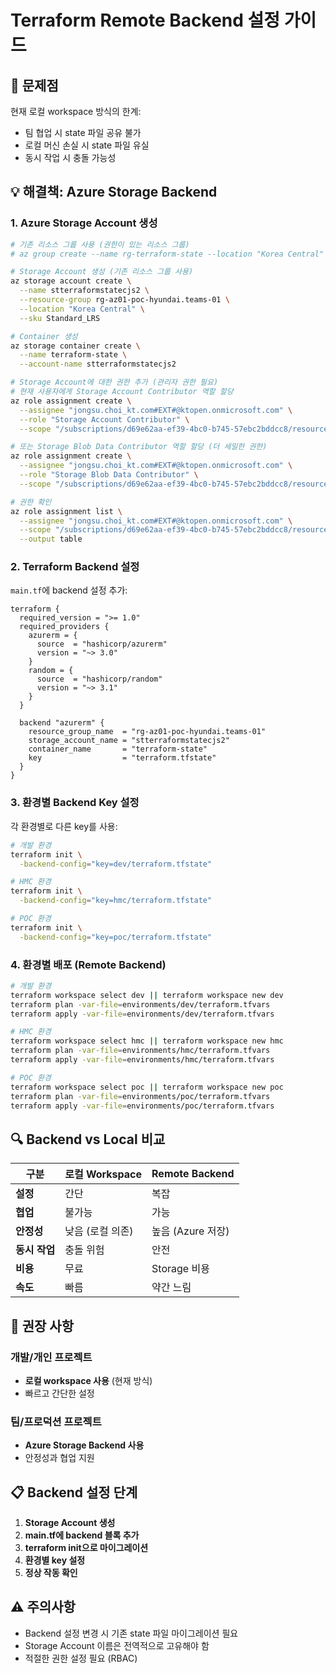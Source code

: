 # Terraform Remote Backend 설정 가이드

## 🎯 문제점
현재 로컬 workspace 방식의 한계:
- 팀 협업 시 state 파일 공유 불가
- 로컬 머신 손실 시 state 파일 유실
- 동시 작업 시 충돌 가능성

## 💡 해결책: Azure Storage Backend

### 1. Azure Storage Account 생성

```bash
# 기존 리소스 그룹 사용 (권한이 있는 리소스 그룹)
# az group create --name rg-terraform-state --location "Korea Central"  # 권한 없음

# Storage Account 생성 (기존 리소스 그룹 사용)
az storage account create \
  --name stterraformstatecjs2 \
  --resource-group rg-az01-poc-hyundai.teams-01 \
  --location "Korea Central" \
  --sku Standard_LRS

# Container 생성
az storage container create \
  --name terraform-state \
  --account-name stterraformstatecjs2

# Storage Account에 대한 권한 추가 (관리자 권한 필요)
# 현재 사용자에게 Storage Account Contributor 역할 할당
az role assignment create \
  --assignee "jongsu.choi_kt.com#EXT#@ktopen.onmicrosoft.com" \
  --role "Storage Account Contributor" \
  --scope "/subscriptions/d69e62aa-ef39-4bc0-b745-57ebc2bddcc8/resourceGroups/rg-az01-poc-hyundai.teams-01/providers/Microsoft.Storage/storageAccounts/stterraformstatecjs2"

# 또는 Storage Blob Data Contributor 역할 할당 (더 세밀한 권한)
az role assignment create \
  --assignee "jongsu.choi_kt.com#EXT#@ktopen.onmicrosoft.com" \
  --role "Storage Blob Data Contributor" \
  --scope "/subscriptions/d69e62aa-ef39-4bc0-b745-57ebc2bddcc8/resourceGroups/rg-az01-poc-hyundai.teams-01/providers/Microsoft.Storage/storageAccounts/stterraformstatecjs2"

# 권한 확인
az role assignment list \
  --assignee "jongsu.choi_kt.com#EXT#@ktopen.onmicrosoft.com" \
  --scope "/subscriptions/d69e62aa-ef39-4bc0-b745-57ebc2bddcc8/resourceGroups/rg-az01-poc-hyundai.teams-01/providers/Microsoft.Storage/storageAccounts/stterraformstatecjs2" \
  --output table
```

### 2. Terraform Backend 설정

`main.tf`에 backend 설정 추가:

```hcl
terraform {
  required_version = ">= 1.0"
  required_providers {
    azurerm = {
      source  = "hashicorp/azurerm"
      version = "~> 3.0"
    }
    random = {
      source  = "hashicorp/random"
      version = "~> 3.1"
    }
  }
  
  backend "azurerm" {
    resource_group_name  = "rg-az01-poc-hyundai.teams-01"
    storage_account_name = "stterraformstatecjs2"
    container_name       = "terraform-state"
    key                  = "terraform.tfstate"
  }
}
```

### 3. 환경별 Backend Key 설정

각 환경별로 다른 key를 사용:

```bash
# 개발 환경
terraform init \
  -backend-config="key=dev/terraform.tfstate"

# HMC 환경  
terraform init \
  -backend-config="key=hmc/terraform.tfstate"

# POC 환경
terraform init \
  -backend-config="key=poc/terraform.tfstate"
```

### 4. 환경별 배포 (Remote Backend)

```bash
# 개발 환경
terraform workspace select dev || terraform workspace new dev
terraform plan -var-file=environments/dev/terraform.tfvars
terraform apply -var-file=environments/dev/terraform.tfvars

# HMC 환경
terraform workspace select hmc || terraform workspace new hmc
terraform plan -var-file=environments/hmc/terraform.tfvars
terraform apply -var-file=environments/hmc/terraform.tfvars

# POC 환경
terraform workspace select poc || terraform workspace new poc
terraform plan -var-file=environments/poc/terraform.tfvars
terraform apply -var-file=environments/poc/terraform.tfvars
```

## 🔍 Backend vs Local 비교

| 구분 | 로컬 Workspace | Remote Backend |
|------|----------------|----------------|
| **설정** | 간단 | 복잡 |
| **협업** | 불가능 | 가능 |
| **안정성** | 낮음 (로컬 의존) | 높음 (Azure 저장) |
| **동시 작업** | 충돌 위험 | 안전 |
| **비용** | 무료 | Storage 비용 |
| **속도** | 빠름 | 약간 느림 |

## 🚀 권장 사항

### 개발/개인 프로젝트
- **로컬 workspace 사용** (현재 방식)
- 빠르고 간단한 설정

### 팀/프로덕션 프로젝트  
- **Azure Storage Backend 사용**
- 안정성과 협업 지원

## 📋 Backend 설정 단계

1. **Storage Account 생성**
2. **main.tf에 backend 블록 추가**
3. **terraform init으로 마이그레이션**
4. **환경별 key 설정**
5. **정상 작동 확인**

## ⚠️ 주의사항

- Backend 설정 변경 시 기존 state 파일 마이그레이션 필요
- Storage Account 이름은 전역적으로 고유해야 함
- 적절한 권한 설정 필요 (RBAC)
